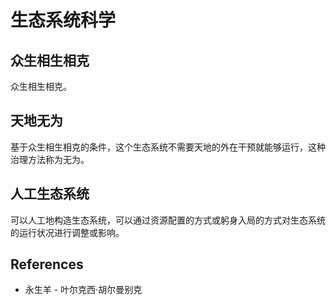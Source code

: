 # 生态系统科学

## 众生相生相克

众生相生相克。

## 天地无为

基于众生相生相克的条件，这个生态系统不需要天地的外在干预就能够运行，这种治理方法称为无为。

## 人工生态系统

可以人工地构造生态系统，可以通过资源配置的方式或躬身入局的方式对生态系统的运行状况进行调整或影响。

## References

- 永生羊 - 叶尔克西·胡尔曼别克
